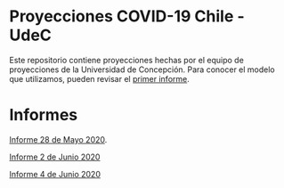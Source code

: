 # Proyecciones COVID-19 Chile - UdeC

Este repositorio contiene proyecciones hechas por el equipo de proyecciones de la Universidad de Concepción. Para conocer el modelo que utilizamos, pueden revisar el [primer informe](https://github.com/guille-c/COVID-19/blob/master/Informes/COVID_19_UdeC_27_04_2020_v1.0.pdf).

# Informes

[Informe 28 de Mayo 2020](https://github.com/guille-c/COVID-19/blob/master/Informes/Proyecciones%20COVID-19%20UdeC%202020-05-28.pdf).

[Informe 2 de Junio 2020](https://github.com/guille-c/COVID-19/blob/master/Informes/Proyecciones%20COVID-19%20UdeC%202020-06-02.pdf)

[Informe 4 de Junio 2020](https://github.com/guille-c/COVID-19/blob/master/Informes/Proyecciones%20COVID-19%20UdeC%202020-06-04.pdf)
